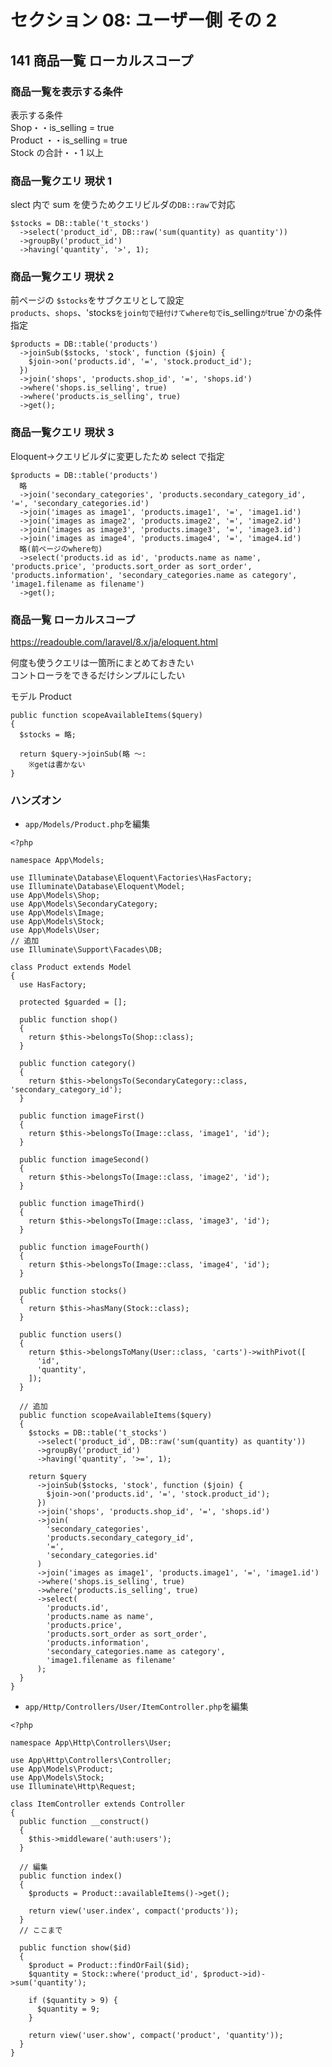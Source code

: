 # セクション 08: ユーザー側 その 2

## 141 商品一覧 ローカルスコープ

### 商品一覧を表示する条件

表示する条件<br>
Shop・・is_selling = true<br>
Product ・・is_selling = true<br>
Stock の合計・・1 以上<br>

### 商品一覧クエリ 現状 1

slect 内で sum を使うためクエリビルダの`DB::raw`で対応<br>

```php:SampleController.php
$stocks = DB::table('t_stocks')
  ->select('product_id', DB::raw('sum(quantity) as quantity'))
  ->groupBy('product_id')
  ->having('quantity', '>', 1);
```

### 商品一覧クエリ 現状 2

前ページの `$stocks`をサブクエリとして設定<br>
`products`、`shops`、'stocks`をjoin句で紐付けてwhere句で`is_selling`が`true`かの条件指定<br>

```php:SampleController.php
$products = DB::table('products')
  ->joinSub($stocks, 'stock', function ($join) {
    $join->on('products.id', '=', 'stock.product_id');
  })
  ->join('shops', 'products.shop_id', '=', 'shops.id')
  ->where('shops.is_selling', true)
  ->where('products.is_selling', true)
  ->get();
```

### 商品一覧クエリ 現状 3

Eloquent->クエリビルダに変更したため select で指定<br>

```php:SampleController.php
$products = DB::table('products')
  略
  ->join('secondary_categories', 'products.secondary_category_id', '=', 'secondary_categories.id')
  ->join('images as image1', 'products.image1', '=', 'image1.id')
  ->join('images as image2', 'products.image2', '=', 'image2.id')
  ->join('images as image3', 'products.image3', '=', 'image3.id')
  ->join('images as image4', 'products.image4', '=', 'image4.id')
  略(前ページのwhere句)
  ->select('products.id as id', 'products.name as name', 'products.price', 'products.sort_order as sort_order', 'products.information', 'secondary_categories.name as category', 'image1.filename as filename')
  ->get();
```

### 商品一覧 ローカルスコープ

https://readouble.com/laravel/8.x/ja/eloquent.html <br>

何度も使うクエリは一箇所にまとめておきたい<br>
コントローラをできるだけシンプルにしたい<br>

モデル Product<br>

```php:Product.php
public function scopeAvailableItems($query)
{
  $stocks = 略;

  return $query->joinSub(略 〜:
    ※getは書かない
}
```

### ハンズオン

- `app/Models/Product.php`を編集<br>

```php:Product.php
<?php

namespace App\Models;

use Illuminate\Database\Eloquent\Factories\HasFactory;
use Illuminate\Database\Eloquent\Model;
use App\Models\Shop;
use App\Models\SecondaryCategory;
use App\Models\Image;
use App\Models\Stock;
use App\Models\User;
// 追加
use Illuminate\Support\Facades\DB;

class Product extends Model
{
  use HasFactory;

  protected $guarded = [];

  public function shop()
  {
    return $this->belongsTo(Shop::class);
  }

  public function category()
  {
    return $this->belongsTo(SecondaryCategory::class, 'secondary_category_id');
  }

  public function imageFirst()
  {
    return $this->belongsTo(Image::class, 'image1', 'id');
  }

  public function imageSecond()
  {
    return $this->belongsTo(Image::class, 'image2', 'id');
  }

  public function imageThird()
  {
    return $this->belongsTo(Image::class, 'image3', 'id');
  }

  public function imageFourth()
  {
    return $this->belongsTo(Image::class, 'image4', 'id');
  }

  public function stocks()
  {
    return $this->hasMany(Stock::class);
  }

  public function users()
  {
    return $this->belongsToMany(User::class, 'carts')->withPivot([
      'id',
      'quantity',
    ]);
  }

  // 追加
  public function scopeAvailableItems($query)
  {
    $stocks = DB::table('t_stocks')
      ->select('product_id', DB::raw('sum(quantity) as quantity'))
      ->groupBy('product_id')
      ->having('quantity', '>=', 1);

    return $query
      ->joinSub($stocks, 'stock', function ($join) {
        $join->on('products.id', '=', 'stock.product_id');
      })
      ->join('shops', 'products.shop_id', '=', 'shops.id')
      ->join(
        'secondary_categories',
        'products.secondary_category_id',
        '=',
        'secondary_categories.id'
      )
      ->join('images as image1', 'products.image1', '=', 'image1.id')
      ->where('shops.is_selling', true)
      ->where('products.is_selling', true)
      ->select(
        'products.id',
        'products.name as name',
        'products.price',
        'products.sort_order as sort_order',
        'products.information',
        'secondary_categories.name as category',
        'image1.filename as filename'
      );
  }
}
```

- `app/Http/Controllers/User/ItemController.php`を編集<br>

```php:ItemController.php
<?php

namespace App\Http\Controllers\User;

use App\Http\Controllers\Controller;
use App\Models\Product;
use App\Models\Stock;
use Illuminate\Http\Request;

class ItemController extends Controller
{
  public function __construct()
  {
    $this->middleware('auth:users');
  }

  // 編集
  public function index()
  {
    $products = Product::availableItems()->get();

    return view('user.index', compact('products'));
  }
  // ここまで

  public function show($id)
  {
    $product = Product::findOrFail($id);
    $quantity = Stock::where('product_id', $product->id)->sum('quantity');

    if ($quantity > 9) {
      $quantity = 9;
    }

    return view('user.show', compact('product', 'quantity'));
  }
}
```
